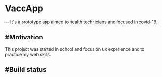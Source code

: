 # VaccApp
--
It´s a prototype app aimed to health technicians and focused in covid-19.


#Motivation
--
This project was started in school and focus on ux experience and to practice my web skills.

#Build status
--
